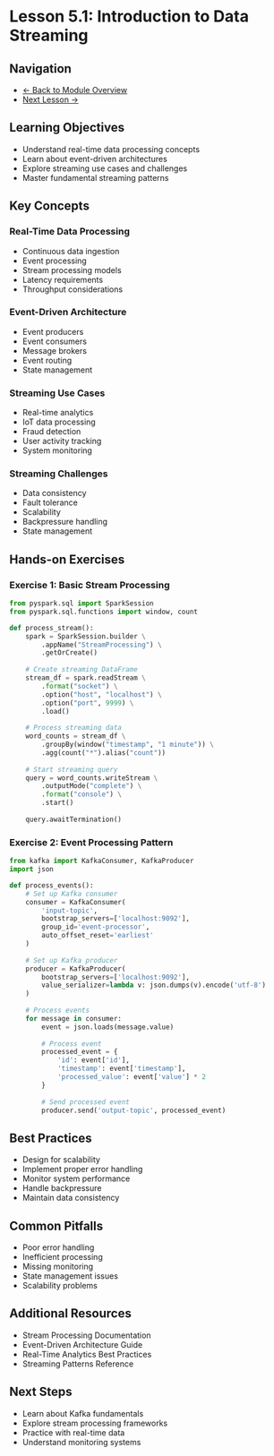 # Lesson 5.1: Introduction to Data Streaming

## Navigation
- [← Back to Module Overview](./README.md)
- [Next Lesson →](./5.2-apache-kafka-fundamentals.md)

## Learning Objectives
- Understand real-time data processing concepts
- Learn about event-driven architectures
- Explore streaming use cases and challenges
- Master fundamental streaming patterns

## Key Concepts

### Real-Time Data Processing
- Continuous data ingestion
- Event processing
- Stream processing models
- Latency requirements
- Throughput considerations

### Event-Driven Architecture
- Event producers
- Event consumers
- Message brokers
- Event routing
- State management

### Streaming Use Cases
- Real-time analytics
- IoT data processing
- Fraud detection
- User activity tracking
- System monitoring

### Streaming Challenges
- Data consistency
- Fault tolerance
- Scalability
- Backpressure handling
- State management

## Hands-on Exercises

### Exercise 1: Basic Stream Processing
```python
from pyspark.sql import SparkSession
from pyspark.sql.functions import window, count

def process_stream():
    spark = SparkSession.builder \
        .appName("StreamProcessing") \
        .getOrCreate()
    
    # Create streaming DataFrame
    stream_df = spark.readStream \
        .format("socket") \
        .option("host", "localhost") \
        .option("port", 9999) \
        .load()
    
    # Process streaming data
    word_counts = stream_df \
        .groupBy(window("timestamp", "1 minute")) \
        .agg(count("*").alias("count"))
    
    # Start streaming query
    query = word_counts.writeStream \
        .outputMode("complete") \
        .format("console") \
        .start()
    
    query.awaitTermination()
```

### Exercise 2: Event Processing Pattern
```python
from kafka import KafkaConsumer, KafkaProducer
import json

def process_events():
    # Set up Kafka consumer
    consumer = KafkaConsumer(
        'input-topic',
        bootstrap_servers=['localhost:9092'],
        group_id='event-processor',
        auto_offset_reset='earliest'
    )
    
    # Set up Kafka producer
    producer = KafkaProducer(
        bootstrap_servers=['localhost:9092'],
        value_serializer=lambda v: json.dumps(v).encode('utf-8')
    )
    
    # Process events
    for message in consumer:
        event = json.loads(message.value)
        
        # Process event
        processed_event = {
            'id': event['id'],
            'timestamp': event['timestamp'],
            'processed_value': event['value'] * 2
        }
        
        # Send processed event
        producer.send('output-topic', processed_event)
```

## Best Practices
- Design for scalability
- Implement proper error handling
- Monitor system performance
- Handle backpressure
- Maintain data consistency

## Common Pitfalls
- Poor error handling
- Inefficient processing
- Missing monitoring
- State management issues
- Scalability problems

## Additional Resources
- Stream Processing Documentation
- Event-Driven Architecture Guide
- Real-Time Analytics Best Practices
- Streaming Patterns Reference

## Next Steps
- Learn about Kafka fundamentals
- Explore stream processing frameworks
- Practice with real-time data
- Understand monitoring systems 